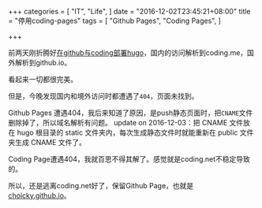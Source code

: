 +++
categories = [
  "IT",
  "Life",
]
date = "2016-12-02T23:45:21+08:00"
title = "停用coding-pages"
tags = [
  "Github Pages",
  "Coding Pages",
]

+++

前两天刚折腾好[在github与coding部署hugo](http://itlaws.cn/post/life/2016/1130-github-coding/)，国内的访问解析到coding.me，国外解析到github.io。

看起来一切都很完美。

但是，今晚发现国内和境外访问时都遭遇了`404`，页面未找到。

Github Pages 遭遇404，我后来知道了原因，是push静态页面时，把`CNAME`文件删除掉了，所以域名解析有问题。
update on 2016-12-03：把 CNAME 文件放在 hugo 根目录的 static 文件夹内，每次生成静态文件时就能重新在 public 文件夹生成 CNAME 文件了。


Coding Page遭遇404，我就百思不得其解了。感觉就是coding.net不稳定导致的。

所以，还是逃离coding.net好了，保留Github Page，也就是 [choicky.github.io](http://choicky.github.io)。